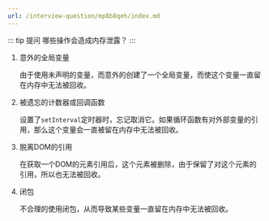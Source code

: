 ```yaml
---
url: /interview-question/mp8b8qeh/index.md
---
```

::: tip 提问
哪些操作会造成内存泄露？
:::

1. 意外的全局变量

   由于使用未声明的变量，而意外的创建了一个全局变量，而使这个变量一直留在内存中无法被回收。

2. 被遗忘的计数器或回调函数

   设置了`setInterval`定时器时，忘记取消它。如果循环函数有对外部变量的引用，那么这个变量会一直被留在内存中无法被回收。

3. 脱离DOM的引用

   在获取一个DOM的元素引用后，这个元素被删除，由于保留了对这个元素的引用，所以也无法被回收。

4. 闭包

   不合理的使用闭包，从而导致某些变量一直留在内存中无法被回收。
